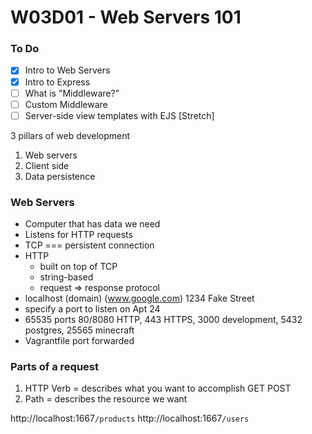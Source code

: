 # W03D01 - Web Servers 101

### To Do
- [x] Intro to Web Servers
- [x] Intro to Express
- [ ] What is "Middleware?"
- [ ] Custom Middleware
- [ ] Server-side view templates with EJS [Stretch]

3 pillars of web development
1. Web servers
2. Client side
3. Data persistence

### Web Servers
* Computer that has data we need
* Listens for HTTP requests
* TCP === persistent connection
* HTTP
  * built on top of TCP
  * string-based
  * request => response protocol
* localhost (domain) (www.google.com) 1234 Fake Street
* specify a port to listen on Apt 24
* 65535 ports 80/8080 HTTP, 443 HTTPS, 3000 development, 5432 postgres, 25565 minecraft
* Vagrantfile port forwarded

### Parts of a request
1. HTTP Verb = describes what you want to accomplish GET POST
2. Path = describes the resource we want 

http://localhost:1667`/products`
http://localhost:1667`/users`















#
